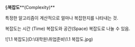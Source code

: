 §**복잡도****(Complexity)**



특정한 알고리즘이 계산적으로 얼마나 복잡한지를 나타내는 것.

복잡도는 시간 (Time) 복잡도와 공간(Space) 복잡도로 나눌 수 있음.



![1.1 복잡도](D:\대학원\취업준비\1.1 복잡도.jpg)

